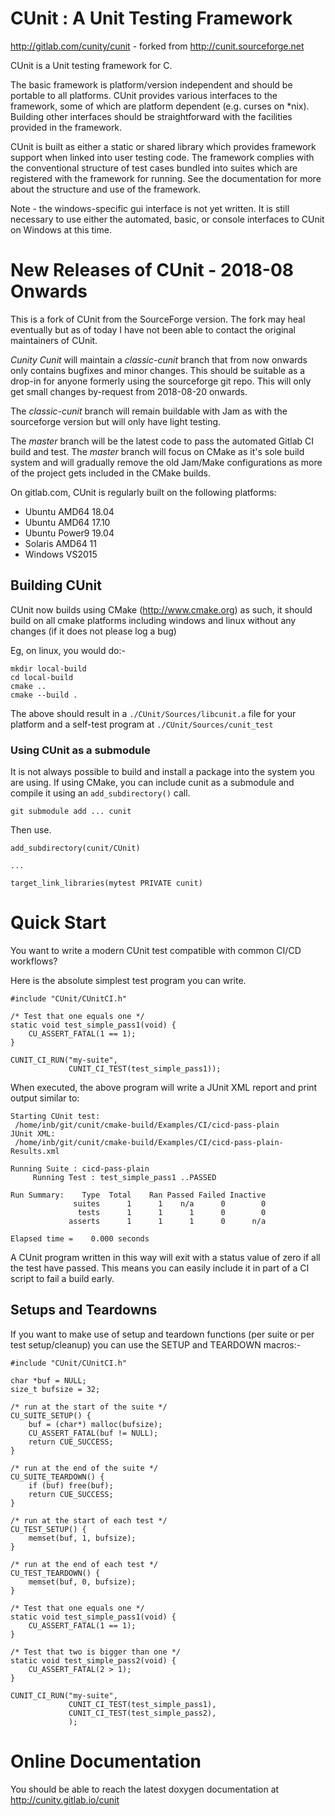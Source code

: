 
# CUnit : A Unit Testing Framework
			               
http://gitlab.com/cunity/cunit - forked from http://cunit.sourceforge.net

CUnit is a Unit testing framework for C.

The basic framework is platform/version independent and should be
portable to all platforms.  CUnit provides various interfaces to
the framework, some of which are platform dependent (e.g. curses on
*nix).  Building other interfaces should be straightforward with
the facilities provided in the framework.

CUnit is built as either a static or shared library which provides 
framework support when linked into user testing code.  The framework 
complies with the conventional structure of test cases bundled into 
suites which are registered with the framework for running.  See the
documentation for more about the structure and use of the framework.

Note - the windows-specific gui interface is not yet written.  It is
still necessary to use either the automated, basic, or console
interfaces to CUnit on Windows at this time.

# New Releases of CUnit - 2018-08 Onwards

This is a fork of CUnit from the SourceForge version. The fork may heal
eventually but as of today I have not been able to contact the original
maintainers of CUnit.

_Cunity Cunit_ will maintain a *classic-cunit* branch that from now onwards
only contains bugfixes and minor changes. This should be suitable as a 
drop-in for anyone formerly using the sourceforge git repo. This will only
get small changes by-request from 2018-08-20 onwards.

The _classic-cunit_ branch will remain buildable with Jam as with the
sourceforge version but will only have light testing.

The _master_ branch will be the latest code to pass the automated Gitlab
CI build and test.  The _master_ branch will focus on CMake as it's sole 
build system and will gradually remove the old Jam/Make configurations as
more of the project gets included in the CMake builds.

On gitlab.com, CUnit is regularly built on the following platforms:

  * Ubuntu AMD64 18.04
  * Ubuntu AMD64 17.10
  * Ubuntu Power9 19.04
  * Solaris AMD64 11 
  * Windows VS2015

## Building CUnit

CUnit now builds using CMake (http://www.cmake.org) as such, it should build
on all cmake platforms including windows and linux without any changes (if 
it does not please log a bug)

Eg, on linux, you would do:-

```
mkdir local-build
cd local-build
cmake ..
cmake --build .
```

The above should result in a `./CUnit/Sources/libcunit.a` file for your platform
and a self-test program at `./CUnit/Sources/cunit_test`

### Using CUnit as a submodule

It is not always possible to build and install a package into the system you are using.
If using CMake, you can include cunit as a submodule and compile it using
an `add_subdirectory()` call.

```
git submodule add ... cunit
```
Then use.
```
add_subdirectory(cunit/CUnit)

...

target_link_libraries(mytest PRIVATE cunit)
```


# Quick Start

You want to write a modern CUnit test compatible with common CI/CD workflows?

Here is the absolute simplest test program you can write.


```
#include "CUnit/CUnitCI.h"

/* Test that one equals one */
static void test_simple_pass1(void) {
    CU_ASSERT_FATAL(1 == 1);
}

CUNIT_CI_RUN("my-suite",
             CUNIT_CI_TEST(test_simple_pass1));
```

When executed, the above program will write a JUnit XML report and
print output similar to:

```
Starting CUnit test:
 /home/inb/git/cunit/cmake-build/Examples/CI/cicd-pass-plain
JUnit XML:
 /home/inb/git/cunit/cmake-build/Examples/CI/cicd-pass-plain-Results.xml

Running Suite : cicd-pass-plain
     Running Test : test_simple_pass1 ..PASSED

Run Summary:    Type  Total    Ran Passed Failed Inactive
              suites      1      1    n/a      0        0
               tests      1      1      1      0        0
             asserts      1      1      1      0      n/a

Elapsed time =    0.000 seconds
```

A CUnit program written in this way will exit with a status value of zero if all the test have passed. This means you can easily include it in part of a CI script to fail a build early.

## Setups and Teardowns

If you want to make use of setup and teardown functions (per suite or per test setup/cleanup) you can use the
SETUP and TEARDOWN macros:-

```
#include "CUnit/CUnitCI.h"

char *buf = NULL;
size_t bufsize = 32;

/* run at the start of the suite */
CU_SUITE_SETUP() {
    buf = (char*) malloc(bufsize);
    CU_ASSERT_FATAL(buf != NULL);
    return CUE_SUCCESS;
}

/* run at the end of the suite */
CU_SUITE_TEARDOWN() {
    if (buf) free(buf);
    return CUE_SUCCESS;
}

/* run at the start of each test */
CU_TEST_SETUP() {
    memset(buf, 1, bufsize);
}

/* run at the end of each test */
CU_TEST_TEARDOWN() {
    memset(buf, 0, bufsize);
}

/* Test that one equals one */
static void test_simple_pass1(void) {
    CU_ASSERT_FATAL(1 == 1);
}

/* Test that two is bigger than one */
static void test_simple_pass2(void) {
    CU_ASSERT_FATAL(2 > 1);
}

CUNIT_CI_RUN("my-suite",
             CUNIT_CI_TEST(test_simple_pass1),
             CUNIT_CI_TEST(test_simple_pass2),
             );
```

# Online Documentation

You should be able to reach the latest doxygen documentation at http://cunity.gitlab.io/cunit 